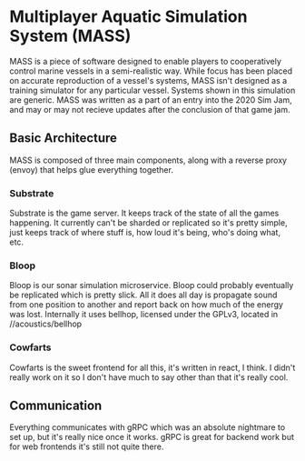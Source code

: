 # Multiplayer Aquatic Simulation System (MASS)

MASS is a piece of software designed to enable players to cooperatively control marine vessels in a semi-realistic way. While focus has been placed on accurate reproduction of a vessel's systems, MASS isn't designed as a training simulator for any particular vessel. Systems shown in this simulation are generic. MASS was written as a part of an entry into the 2020 Sim Jam, and may or may not recieve updates after the conclusion of that game jam.

## Basic Architecture

MASS is composed of three main components, along with a reverse proxy (envoy) that helps glue everything together.

### Substrate

Substrate is the game server. It keeps track of the state of all the games happening. It currently can't be sharded or replicated so it's pretty simple, just keeps track of where stuff is, how loud it's being, who's doing what, etc.

### Bloop

Bloop is our sonar simulation microservice. Bloop could probably eventually be replicated which is pretty slick. All it does all day is propagate sound from one position to another and report back on how much of the energy was lost. Internally it uses bellhop, licensed under the GPLv3, located in //acoustics/bellhop

### Cowfarts

Cowfarts is the sweet frontend for all this, it's written in react, I think. I didn't really work on it so I don't have much to say other than that it's really cool.

## Communication

Everything communicates with gRPC which was an absolute nightmare to set up, but it's really nice once it works. gRPC is great for backend work but for web frontends it's still not quite there.
